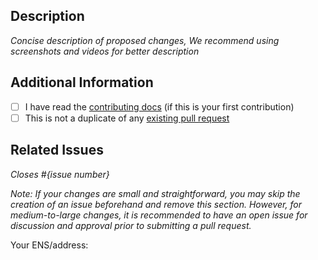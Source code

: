 ## Description

_Concise description of proposed changes, We recommend using screenshots and videos for better description_

## Additional Information

- [ ] I have read the [contributing docs](CONTRIBUTING.md) (if this is your first contribution)
- [ ] This is not a duplicate of any [existing pull request](https://github.com/Deed3Labs/DeedProtocol/pulls)

## Related Issues

_Closes #{issue number}_

_Note: If your changes are small and straightforward, you may skip the creation of an issue beforehand and remove this section. However, for medium-to-large changes, it is recommended to have an open issue for discussion and approval prior to submitting a pull request._

Your ENS/address:
